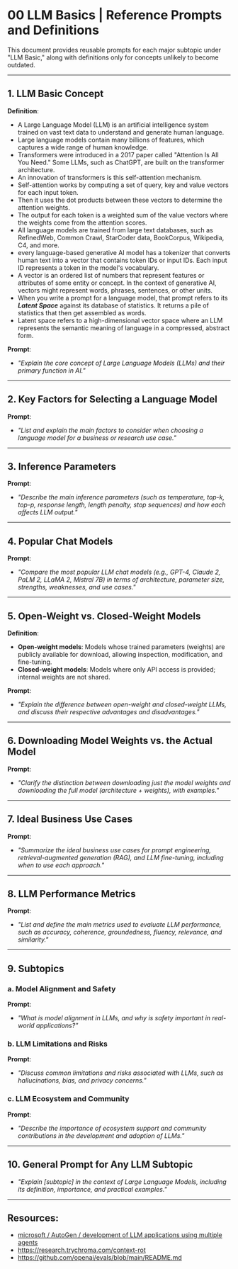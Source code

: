 # 00 LLM Basics | Reference Prompts and Definitions

This document provides reusable prompts for each major subtopic under "LLM Basic," along with definitions only for concepts unlikely to become outdated. 


---

## 1. LLM Basic Concept

**Definition**:  
- A Large Language Model (LLM) is an artificial intelligence system trained on vast text data to understand and generate human language.
- Large language models contain many billions of features, which captures a wide range of human knowledge.
- Transformers were introduced in a 2017 paper called "Attention Is All You Need." Some LLMs, such as ChatGPT, are built on the transformer architecture.
- An innovation of transformers is this self-attention mechanism.
- Self-attention works by computing a set of query, key and value vectors for each input token.
- Then it uses the dot products between these vectors to determine the attention weights.
- The output for each token is a weighted sum of the value vectors where the weights come from the attention scores.
- All language models are trained from large text databases, such as RefinedWeb, Common Crawl, StarCoder data, BookCorpus, Wikipedia, C4, and more.    
- every language-based generative AI model has a tokenizer that converts human text into a vector that contains token IDs or input IDs. Each input ID represents a token in the model's vocabulary.
- A vector is an ordered list of numbers that represent features or attributes of some entity or concept. In the context of generative AI, vectors might represent words, phrases, sentences, or other units.
- When you write a prompt for a language model, that prompt refers to its ***Latent Space*** against its database of statistics. It returns a pile of statistics that then get assembled as words.
- Latent space refers to a high-dimensional vector space where an LLM represents the semantic meaning of language in a compressed, abstract form.
   

**Prompt**:  
- *"Explain the core concept of Large Language Models (LLMs) and their primary function in AI."*

---

## 2. Key Factors for Selecting a Language Model

**Prompt**:  
- *"List and explain the main factors to consider when choosing a language model for a business or research use case."*

---

## 3. Inference Parameters

**Prompt**:  
- *"Describe the main inference parameters (such as temperature, top-k, top-p, response length, length penalty, stop sequences) and how each affects LLM output."*

---

## 4. Popular Chat Models

**Prompt**:  
- *"Compare the most popular LLM chat models (e.g., GPT-4, Claude 2, PaLM 2, LLaMA 2, Mistral 7B) in terms of architecture, parameter size, strengths, weaknesses, and use cases."*

---

## 5. Open-Weight vs. Closed-Weight Models

**Definition**:  
- **Open-weight models**: Models whose trained parameters (weights) are publicly available for download, allowing inspection, modification, and fine-tuning.
- **Closed-weight models**: Models where only API access is provided; internal weights are not shared.

**Prompt**:  
- *"Explain the difference between open-weight and closed-weight LLMs, and discuss their respective advantages and disadvantages."*

---

## 6. Downloading Model Weights vs. the Actual Model

**Prompt**:  
- *"Clarify the distinction between downloading just the model weights and downloading the full model (architecture + weights), with examples."*

---

## 7. Ideal Business Use Cases

**Prompt**:  
- *"Summarize the ideal business use cases for prompt engineering, retrieval-augmented generation (RAG), and LLM fine-tuning, including when to use each approach."*

---

## 8. LLM Performance Metrics

**Prompt**:  
- *"List and define the main metrics used to evaluate LLM performance, such as accuracy, coherence, groundedness, fluency, relevance, and similarity."*

---

## 9. Subtopics

### a. Model Alignment and Safety

**Prompt**:  
- *"What is model alignment in LLMs, and why is safety important in real-world applications?"*

### b. LLM Limitations and Risks

**Prompt**:  
- *"Discuss common limitations and risks associated with LLMs, such as hallucinations, bias, and privacy concerns."*

### c. LLM Ecosystem and Community

**Prompt**:  
- *"Describe the importance of ecosystem support and community contributions in the development and adoption of LLMs."*

---

## 10. General Prompt for Any LLM Subtopic

- *"Explain [subtopic] in the context of Large Language Models, including its definition, importance, and practical examples."*

---


## Resources:
- [microsoft / AutoGen / development of LLM applications using multiple agents  ](https://microsoft.github.io/autogen/docs/Getting-Started)
- https://research.trychroma.com/context-rot
- https://github.com/openai/evals/blob/main/README.md
